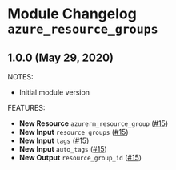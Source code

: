 # Module Changelog `azure_resource_groups`

## 1.0.0 (May 29, 2020)

NOTES:

* Initial module version

FEATURES:

* **New Resource** `azurerm_resource_group` ([#15](https://github.cerner.com/CSM/terraform_registry/pull/15))
* **New Input** `resource_groups` ([#15](https://github.cerner.com/CSM/terraform_registry/pull/15))
* **New Input** `tags` ([#15](https://github.cerner.com/CSM/terraform_registry/pull/15))
* **New Input** `auto_tags` ([#15](https://github.cerner.com/CSM/terraform_registry/pull/15))
* **New Output** `resource_group_id` ([#15](https://github.cerner.com/CSM/terraform_registry/pull/15))
